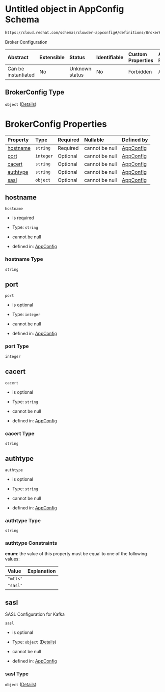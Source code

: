 # Untitled object in AppConfig Schema

```txt
https://cloud.redhat.com/schemas/clowder-appconfig#/definitions/BrokerConfig
```

Broker Configuration

| Abstract            | Extensible | Status         | Identifiable | Custom Properties | Additional Properties | Access Restrictions | Defined In                                                   |
| :------------------ | :--------- | :------------- | :----------- | :---------------- | :-------------------- | :------------------ | :----------------------------------------------------------- |
| Can be instantiated | No         | Unknown status | No           | Forbidden         | Allowed               | none                | [schema.json*](../../out/schema.json "open original schema") |

## BrokerConfig Type

`object` ([Details](schema-definitions-brokerconfig.md))

# BrokerConfig Properties

| Property              | Type      | Required | Nullable       | Defined by                                                                                                                                                             |
| :-------------------- | :-------- | :------- | :------------- | :--------------------------------------------------------------------------------------------------------------------------------------------------------------------- |
| [hostname](#hostname) | `string`  | Required | cannot be null | [AppConfig](schema-definitions-brokerconfig-properties-hostname.md "https://cloud.redhat.com/schemas/clowder-appconfig#/definitions/BrokerConfig/properties/hostname") |
| [port](#port)         | `integer` | Optional | cannot be null | [AppConfig](schema-definitions-brokerconfig-properties-port.md "https://cloud.redhat.com/schemas/clowder-appconfig#/definitions/BrokerConfig/properties/port")         |
| [cacert](#cacert)     | `string`  | Optional | cannot be null | [AppConfig](schema-definitions-brokerconfig-properties-cacert.md "https://cloud.redhat.com/schemas/clowder-appconfig#/definitions/BrokerConfig/properties/cacert")     |
| [authtype](#authtype) | `string`  | Optional | cannot be null | [AppConfig](schema-definitions-brokerconfig-properties-authtype.md "https://cloud.redhat.com/schemas/clowder-appconfig#/definitions/BrokerConfig/properties/authtype") |
| [sasl](#sasl)         | `object`  | Optional | cannot be null | [AppConfig](schema-definitions-kafkasaslconfig.md "https://cloud.redhat.com/schemas/clowder-appconfig#/definitions/BrokerConfig/properties/sasl")                      |

## hostname



`hostname`

*   is required

*   Type: `string`

*   cannot be null

*   defined in: [AppConfig](schema-definitions-brokerconfig-properties-hostname.md "https://cloud.redhat.com/schemas/clowder-appconfig#/definitions/BrokerConfig/properties/hostname")

### hostname Type

`string`

## port



`port`

*   is optional

*   Type: `integer`

*   cannot be null

*   defined in: [AppConfig](schema-definitions-brokerconfig-properties-port.md "https://cloud.redhat.com/schemas/clowder-appconfig#/definitions/BrokerConfig/properties/port")

### port Type

`integer`

## cacert



`cacert`

*   is optional

*   Type: `string`

*   cannot be null

*   defined in: [AppConfig](schema-definitions-brokerconfig-properties-cacert.md "https://cloud.redhat.com/schemas/clowder-appconfig#/definitions/BrokerConfig/properties/cacert")

### cacert Type

`string`

## authtype



`authtype`

*   is optional

*   Type: `string`

*   cannot be null

*   defined in: [AppConfig](schema-definitions-brokerconfig-properties-authtype.md "https://cloud.redhat.com/schemas/clowder-appconfig#/definitions/BrokerConfig/properties/authtype")

### authtype Type

`string`

### authtype Constraints

**enum**: the value of this property must be equal to one of the following values:

| Value    | Explanation |
| :------- | :---------- |
| `"mtls"` |             |
| `"sasl"` |             |

## sasl

SASL Configuration for Kafka

`sasl`

*   is optional

*   Type: `object` ([Details](schema-definitions-kafkasaslconfig.md))

*   cannot be null

*   defined in: [AppConfig](schema-definitions-kafkasaslconfig.md "https://cloud.redhat.com/schemas/clowder-appconfig#/definitions/BrokerConfig/properties/sasl")

### sasl Type

`object` ([Details](schema-definitions-kafkasaslconfig.md))
